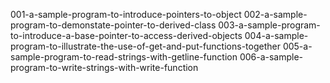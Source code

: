 001-a-sample-program-to-introduce-pointers-to-object
002-a-sample-program-to-demonstate-pointer-to-derived-class
003-a-sample-program-to-introduce-a-base-pointer-to-access-derived-objects
004-a-sample-program-to-illustrate-the-use-of-get-and-put-functions-together
005-a-sample-program-to-read-strings-with-getline-function
006-a-sample-program-to-write-strings-with-write-function